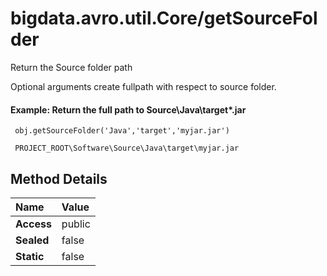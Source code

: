 [//]: #  (Copyright 2017, The MathWorks, Inc.)
# bigdata.avro.util.Core/getSourceFolder  
  
  Return the Source folder path
 
  Optional arguments create fullpath with respect to source
  folder.
 
#### Example: Return the full path to Source\Java\target\*.jar  
 
     obj.getSourceFolder('Java','target','myjar.jar')
 
     PROJECT_ROOT\Software\Source\Java\target\myjar.jar
 

 ## Method Details  
  
Name | Value  
:------------------- | :----------------------------------------------------------------
**Access** | public  
**Sealed** | false  
**Static** |false  
